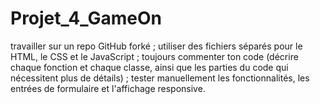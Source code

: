 # Projet_4_GameOn

travailler sur un repo GitHub forké ; utiliser des fichiers séparés pour le HTML, le CSS et le JavaScript ; toujours commenter ton code (décrire chaque fonction et chaque classe, ainsi que les parties du code qui nécessitent plus de détails) ; tester manuellement les fonctionnalités, les entrées de formulaire et l'affichage responsive.
